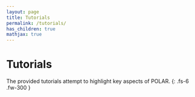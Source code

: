 ```yaml
---
layout: page
title: Tutorials
permalink: /tutorials/
has_children: true
mathjax: true
---
```


# Tutorials 

The provided tutorials attempt to highlight key aspects of POLAR.
{: .fs-6 .fw-300 }